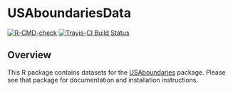 
<!-- README.md is generated from README.Rmd. Please edit that file -->

# USAboundariesData

[![R-CMD-check](https://github.com/ropensci/USAboundariesData/workflows/R-CMD-check/badge.svg)](https://github.com/ropensci/USAboundariesData/actions)
[![Travis-CI Build
Status](https://travis-ci.org/ropensci/USAboundariesData.svg?branch=master)](https://travis-ci.org/ropensci/USAboundariesData)

## Overview

This R package contains datasets for the
[USAboundaries](http://lincolnmullen.com/software/usaboundaries/)
package. Please see that package for documentation and installation
instructions.
